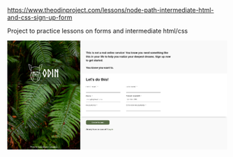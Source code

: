 https://www.theodinproject.com/lessons/node-path-intermediate-html-and-css-sign-up-form

Project to practice lessons on forms and intermediate html/css

![Screenshot](/images/screenshot.png)
